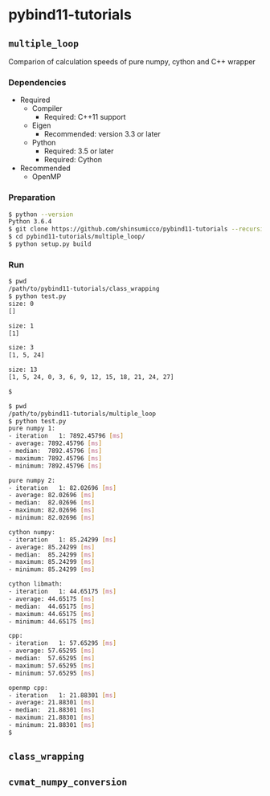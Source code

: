 # pybind11-tutorials

## `multiple_loop`

Comparion of calculation speeds of pure numpy, cython and C++ wrapper

### Dependencies

- Required
    - Compiler
        - Required: C++11 support
    - Eigen
        - Recommended: version 3.3 or later
    - Python
        - Required: 3.5 or later
        - Required: Cython
- Recommended
    - OpenMP

 ### Preparation

 ```bash
$ python --version
Python 3.6.4
$ git clone https://github.com/shinsumicco/pybind11-tutorials --recursive
$ cd pybind11-tutorials/multiple_loop/
$ python setup.py build
 ```

### Run

```bash
$ pwd
/path/to/pybind11-tutorials/class_wrapping
$ python test.py 
size: 0
[]

size: 1
[1]

size: 3
[1, 5, 24]

size: 13
[1, 5, 24, 0, 3, 6, 9, 12, 15, 18, 21, 24, 27]

$
```

```bash
$ pwd
/path/to/pybind11-tutorials/multiple_loop
$ python test.py 
pure numpy 1:
- iteration   1: 7892.45796 [ms]
- average: 7892.45796 [ms]
- median:  7892.45796 [ms]
- maximum: 7892.45796 [ms]
- minimum: 7892.45796 [ms]

pure numpy 2:
- iteration   1: 82.02696 [ms]
- average: 82.02696 [ms]
- median:  82.02696 [ms]
- maximum: 82.02696 [ms]
- minimum: 82.02696 [ms]

cython numpy:
- iteration   1: 85.24299 [ms]
- average: 85.24299 [ms]
- median:  85.24299 [ms]
- maximum: 85.24299 [ms]
- minimum: 85.24299 [ms]

cython libmath:
- iteration   1: 44.65175 [ms]
- average: 44.65175 [ms]
- median:  44.65175 [ms]
- maximum: 44.65175 [ms]
- minimum: 44.65175 [ms]

cpp:
- iteration   1: 57.65295 [ms]
- average: 57.65295 [ms]
- median:  57.65295 [ms]
- maximum: 57.65295 [ms]
- minimum: 57.65295 [ms]

openmp cpp:
- iteration   1: 21.88301 [ms]
- average: 21.88301 [ms]
- median:  21.88301 [ms]
- maximum: 21.88301 [ms]
- minimum: 21.88301 [ms]
$
```

## `class_wrapping`

## `cvmat_numpy_conversion`
